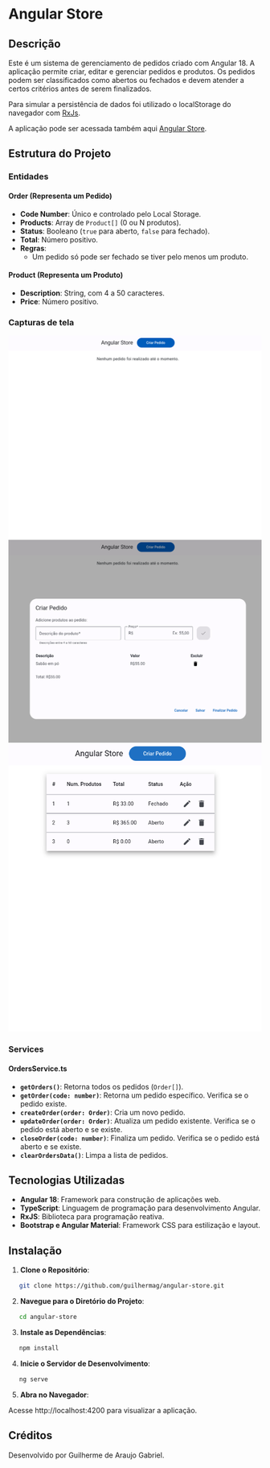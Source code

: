 # Angular Store

## Descrição

Este é um sistema de gerenciamento de pedidos criado com Angular 18. A aplicação permite criar, editar e gerenciar pedidos e produtos. Os pedidos podem ser classificados como abertos ou fechados e devem atender a certos critérios antes de serem finalizados.

Para simular a persistência de dados foi utilizado o localStorage do navegador com [RxJs](https://rxjs.dev/guide/overview).

A aplicação pode ser acessada também aqui [Angular Store](https://angular-store-guilhermeag.vercel.app/).

## Estrutura do Projeto

### Entidades

#### Order (Representa um Pedido)

- **Code Number**: Único e controlado pelo Local Storage.
- **Products**: Array de `Product[]` (0 ou N produtos).
- **Status**: Booleano (`true` para aberto, `false` para fechado).
- **Total**: Número positivo.
- **Regras**:
  - Um pedido só pode ser fechado se tiver pelo menos um produto.

#### Product (Representa um Produto)

- **Description**: String, com 4 a 50 caracteres.
- **Price**: Número positivo.

### Capturas de tela

![ss1](./assets/ss1.png)
![ss2](./assets/ss2.png)
![ss3](./assets/ss3.png)

### Services

#### OrdersService.ts

- **`getOrders()`**: Retorna todos os pedidos (`Order[]`).
- **`getOrder(code: number)`**: Retorna um pedido específico. Verifica se o pedido existe.
- **`createOrder(order: Order)`**: Cria um novo pedido.
- **`updateOrder(order: Order)`**: Atualiza um pedido existente. Verifica se o pedido está aberto e se existe.
- **`closeOrder(code: number)`**: Finaliza um pedido. Verifica se o pedido está aberto e se existe.
- **`clearOrdersData()`**: Limpa a lista de pedidos.

## Tecnologias Utilizadas

- **Angular 18**: Framework para construção de aplicações web.
- **TypeScript**: Linguagem de programação para desenvolvimento Angular.
- **RxJS**: Biblioteca para programação reativa.
- **Bootstrap e Angular Material**: Framework CSS para estilização e layout.

## Instalação

1. **Clone o Repositório**:

```bash
   git clone https://github.com/guilhermag/angular-store.git
```

2. **Navegue para o Diretório do Projeto**:

```bash
   cd angular-store
```

3. **Instale as Dependências**:

```bash
   npm install
```

4. **Inicie o Servidor de Desenvolvimento**:

```bash
   ng serve
```

5. **Abra no Navegador**:

Acesse http://localhost:4200 para visualizar a aplicação.

## Créditos

Desenvolvido por Guilherme de Araujo Gabriel.
